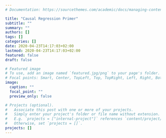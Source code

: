```yaml
---
# Documentation: https://sourcethemes.com/academic/docs/managing-content/

title: "Causal Regression Primer"
subtitle: ""
summary: ""
authors: []
tags: []
categories: []
date: 2020-04-23T14:17:03+02:00
lastmod: 2020-04-23T14:17:03+02:00
featured: false
draft: false

# Featured image
# To use, add an image named `featured.jpg/png` to your page's folder.
# Focal points: Smart, Center, TopLeft, Top, TopRight, Left, Right, BottomLeft, Bottom, BottomRight.
image:
  caption: ""
  focal_point: ""
  preview_only: false

# Projects (optional).
#   Associate this post with one or more of your projects.
#   Simply enter your project's folder or file name without extension.
#   E.g. `projects = ["internal-project"]` references `content/project/deep-learning/index.md`.
#   Otherwise, set `projects = []`.
projects: []
---
```

